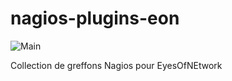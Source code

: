 # nagios-plugins-eon
![Main](https://github.com/ChamMach/nagios-plugins-eon/workflows/Deploy%20to%20EON/badge.svg?branch=ci_cd)

Collection de greffons Nagios pour EyesOfNEtwork
